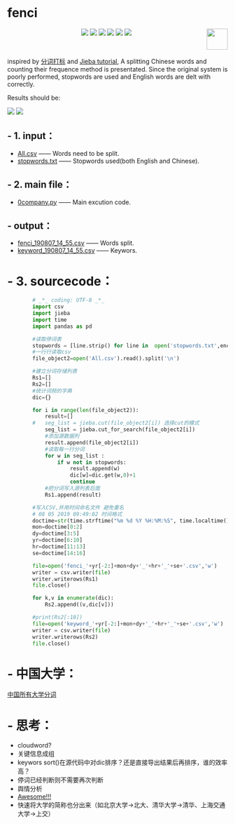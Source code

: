 # fenci

<p align="center">
    <a href="https://github.com/elegantcoin/fenci"><img src="https://img.shields.io/badge/status-updating-brightgreen.svg"></a>
    <a href="https://github.com/python/cpython"><img src="https://img.shields.io/badge/Python-3.7-FF1493.svg"></a>
    <a href="https://github.com/elegantcoin/fenci"><img src="https://img.shields.io/badge/platform-Windows%7CLinux%7CmacOS-660066.svg"></a>
    <a href="https://opensource.org/licenses/mit-license.php"><img src="https://badges.frapsoft.com/os/mit/mit.svg"></a>
    <a href="https://github.com/elegantcoin/fenci/stargazers"><img src="https://img.shields.io/github/stars/elegantcoin/fenci.svg?logo=github"></a>
    <a href="https://github.com/elegantcoin/fenci/network/members"><img src="https://img.shields.io/github/forks/elegantcoin/fenci.svg?color=blue&logo=github"></a>
    <a href="https://www.python.org/"><img src="https://upload.wikimedia.org/wikipedia/commons/c/c3/Python-logo-notext.svg" align="right" height="48" width="48" ></a>
</p>
<br />

inspired by [分词打标](http://www.gooseeker.com/res/softdetail_13.html) and [Jieba tutorial](https://blog.csdn.net/jiasudu1234/article/details/70065917), A splitting Chinese words and counting their frequence method is presentated. Since the original system is poorly performed, stopwords are used and English words are delt with correctly.

Results should be:

![](https://github.com/elegantcoin/fenci/blob/master/1111.png)
![](https://github.com/elegantcoin/fenci/blob/master/2222.png)

  ## - 1. input：
  - [All.csv](https://github.com/elegantcoin/fenci/blob/master/All.csv) —— Words need to be split.
  - [stopwords.txt](https://github.com/elegantcoin/fenci/blob/master/stopwords.txt) ——  Stopwords used(both English and Chinese).
  
  ## - 2. main file：
  - [0company.py](https://github.com/elegantcoin/fenci/blob/master/0company.py)  —— Main excution code.
  
  ## - output：
  - [fenci_190807_14_55.csv](https://github.com/elegantcoin/fenci/blob/master/fenci_190807_14_55.csv)  —— Words split.
  - [keyword_190807_14_55.csv](https://github.com/elegantcoin/fenci/blob/master/keyword_190807_14_55.csv)  —— Keywors.

  # - 3. sourcecode：
```python
        # _*_ coding: UTF-8 _*_
        import csv
        import jieba
        import time
        import pandas as pd

        #读取停词表
        stopwords = [line.strip() for line in  open('stopwords.txt',encoding='UTF-8').readlines()]
        #一行行读取csv
        file_object2=open('All.csv').read().split('\n')  

        #建立分词存储列表
        Rs1=[]
        Rs2=[] 
        #统计词频的字典
        dic={}

        for i in range(len(file_object2)):
            result=[]
        #	seg_list = jieba.cut(file_object2[i]) 选择cut的模式
            seg_list = jieba.cut_for_search(file_object2[i])
            #添加源数据列	
            result.append(file_object2[i]) 
            #读取每一行分词	
            for w in seg_list :
                if w not in stopwords:
                    result.append(w)
                    dic[w]=dic.get(w,0)+1
                    continue
            #把分词写入源列表后面	
            Rs1.append(result)

        #写入CSV,并用时间命名文件 避免重名
        # 08 05 2019 09:49:02 时间格式
        doctime=str(time.strftime("%m %d %Y %H:%M:%S", time.localtime()))
        mon=doctime[0:2]
        dy=doctime[3:5]
        yr=doctime[6:10]
        hr=doctime[11:13]
        se=doctime[14:16]

        file=open('fenci_'+yr[-2:]+mon+dy+'_'+hr+'_'+se+'.csv','w')
        writer = csv.writer(file)
        writer.writerows(Rs1)
        file.close() 

        for k,v in enumerate(dic):
            Rs2.append((v,dic[v]))

        #print(Rs2[:10])
        file=open('keyword_'+yr[-2:]+mon+dy+'_'+hr+'_'+se+'.csv','w')
        writer = csv.writer(file)
        writer.writerows(Rs2)
        file.close() 
```
 # - 中国大学：
[中国所有大学分词](https://github.com/elegantcoin/fenci/blob/master/Universities.csv)

  # - 思考：
  - cloudword?
  - 关键信息成组
  - keywors sort()在源代码中对dic排序？还是直接导出结果后再排序，谁的效率高？
  - 停词已经判断则不需要再次判断
  - 舆情分析
  - [Awesome!!!](https://github.com/crownpku/Awesome-Chinese-NLP)
  - 快速将大学的简称也分出来（如北京大学→北大、清华大学→清华、上海交通大学→上交）
